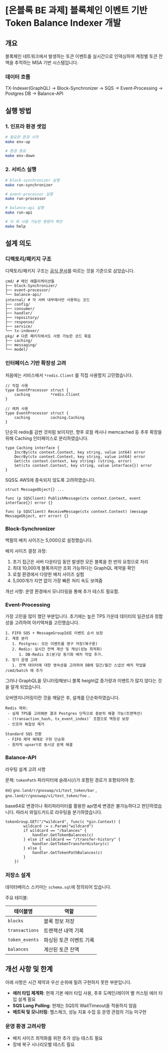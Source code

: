 # [온블록 BE 과제] 블록체인 이벤트 기반 Token Balance Indexer 개발

## 개요
블록체인 네트워크에서 발생하는 토큰 이벤트를 실시간으로 인덱싱하여 계정별 토큰 잔액을 추적하는 MSA 기반 시스템입니다.

### 데이터 흐름
TX-Indexer(GraphQL) → Block-Synchronizer → SQS → Event-Processing → Postgres DB → Balance-API

## 실행 방법

### 1. 인프라 환경 셋업

````bash
# 필요한 환경 시작
make env-up

# 환경 종료
make env-down
````

### 2. 서비스 실행

````bash
# block-synchronizer 실행
make run-synchronizer

# event-processor 실행
make run-processor

# balance-api 실행
make run-api

# 이 외 사용 가능한 명령어 확인
make help
````

## 설계 의도

### 디렉토리/패키지 구조
디렉토리/패키지 구조는 [공식 문서](https://github.com/golang-standards/project-layout)를 따르는 것을 기준으로 삼았습니다.

````
cmd/ # 메인 애플리케이션들
├── block-Synchronizer/
├── event-processor/
└── balance-api/
internal/ # 각 서버 내부에서만 사용하는 코드
├── config/
├── consumer/
├── handler/
├── repository/
├── response/
├── service/
└── tx-indexer/
pkg/ # 다른 패키지에서도 사용 가능한 코드 묶음
├── caching/ 
├── messaging/ 
└── model/
````

### 인터페이스 기반 확장성 고려
처음에는 서비스에서 `*redis.Client` 를 직접 사용할지 고민했습니다.
````
// 직접 사용
type EventProcessor struct {
	caching         *redis.Client
}

// 레퍼 사용
type EventProcessor struct {
	caching         caching.Caching
}
````

단순히 redis를 감싼 것처럼 보이지만, 향후 로컬 캐시나 memcached 등 추후 확장을 위해 Caching 인터페이스로 분리하였습니다.
````
type Caching interface {
	IncrBy(ctx context.Context, key string, value int64) error
	DecrBy(ctx context.Context, key string, value int64) error
	Get(ctx context.Context, key string) (string, error)
	Set(ctx context.Context, key string, value interface{}) error
}
````
SQS도 AWS에 종속되지 않도록 고려하였습니다.
````
struct MessageObject{} ...

func (p SQSClient) PublishMessage(ctx context.Context, event interface{}) error {}

func (p SQSClient) ReceiveMessage(ctx context.Context) (message MessageObject, err error) {}
````

### Block-Synchronizer
백필의 배치 사이즈는 5,000으로 설정했습니다.

배치 사이즈 결정 과정:
1. 초기 접근은 서버 다운타임 동안 발생한 모든 블록을 한 번의 요청으로 처리
2. 최대 10,000개 블록까지만 조회 가능하다는 GraphQL 제약을 확인
3. 로컬 환경에서 다양한 배치 사이즈 실험
4. 5,000개가 지연 없이 가장 빠른 처리 속도 보여줌

개선 사항: 운영 환경에서 모니터링을 통해 추가 테스트 필요함.

### Event-Processing
가장 고민을 많이 했던 부분입니다.
초기에는 높은 TPS 가운데 데이터의 일관성과 정합성을 고려하여 아키텍쳐를 고민했습니다.
````
1. FIFO SQS + MessageGroupId로 이벤트 순서 보장
2. 계층 분리
   1. Postgres: 모든 이벤트를 영구 저장(복구용)
   2. Redis: 실시간 잔액 계산 및 캐싱(성능 최적화)
      1. DB-Redis 초(분)당 동기화 배치 작업 추가.
3. 장기 운영 고려
   1. 잔액 데이터에 대한 영속성을 고려하여 DB에 일간/월간 스냅샷 배치 작업을 /cmd/batch 에 추가
````

그러나 GraphQL을 모니터링해보니 블록 height값 증가량과 이벤트가 많지 않다는 것을 알게 되었습니다.

오버엔지니어링이란 것을 깨달은 후, 설계를 단순화하였습니다.

````
Redis 제외:
 - 실제 TPS를 고려해본 결과 Postgres 단독으로 충분히 해결 가능(트랜잭션)
 - (transaction_hash, tx_event_index)` 조합으로 멱등성 보장
 - 인프라 복잡성 제거

Standard SQS 전환
 - FIFO 제약 해제로 구현 단순화
 - 원자적 upsert로 동시성 문제 해결
````

### Balance-API
라우팅 설계 고려 사항

문제: `tokenPath` 파라미터에 슬래시(/)가 포함된 경로가 포함되어야 함.

ex) `gno.land/r/gnoswap/v1/test_token/bar` , `gno.land/r/gnoswap/v1/test_token/foo` ..

base64로 변경이나 쿼리파라미터를 활용한 api명세 변경은 불가능하다고 판단하였습니다.
따라서 와일드카드로 라우팅을 분기하였습니다.
````
tokenGroup.GET("/*wildcard", func(c *gin.Context) {
		wildcard := c.Param("wildcard")
		if wildcard == "/balances" {
			handler.GetTokenBalances(c)
		} else if wildcard == "/transfer-history" {
			handler.GetTokenTransferHistory(c)
		} else {
			handler.GetTokenPathBalances(c)
		}
	})
````

### 저장소 설계

데이터베이스 스키마는 `schema.sql`에 정의되어 있습니다.

주요 테이블:

| 테이블명           | 역할                |
|----------------|-------------------|
| `blocks`       | 블록 정보 저장         |
| `transactions` | 트랜잭션 내역 기록       |
| `token_events` | 파싱된 토큰 이벤트 기록   |
| `balances`     | 계산된 토큰 잔액       |

## 개선 사항 및 한계
아래 사항은 시간 제약과 우선 순위에 밀려 구현하지 못한 부분입니다.
- **에러 타입 체계화**: 현재 기본 에러 타입 사용, 추후 도메인/레이어 별 커스텀 에러 타입 설계 필요
- **SQS Long Polling**: 현재는 SQS의 WaitTimeout을 적용하지 않음
- **메트릭 및 모니터링**: 헬스체크, 성능 지표 수집 등 운영 관점의 기능 미구현

### 운영 환경 고려사항
- 배치 사이즈 최적화를 위한 추가 성능 테스트 필요
- 장애 복구 시나리오별 테스트 필요